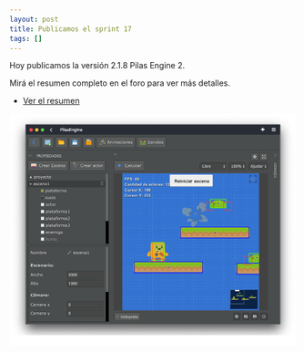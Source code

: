 ```yaml
---
layout: post
title: Publicamos el sprint 17
tags: []
---
```


Hoy publicamos la versión 2.1.8 Pilas Engine 2.

Mirá el resumen completo en el foro para ver más detalles.

- [Ver el resumen](https://foro.pilas-engine.com.ar/t/resumen-del-sprint-17/1876)

![](/assets/noticias/sprint-17.png)

